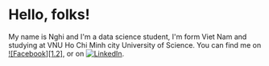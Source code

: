 # Hello, folks!

My name is Nghi and I'm a data science student, I'm form Viet Nam and studying at VNU Ho Chi Minh city University of Science. You can find me on [![Facebook][1.2]][1],  or on [![LinkedIn][2.1]][2].

<!--
**nprm1243/nprm1243** is a ✨ _special_ ✨ repository because its `README.md` (this file) appears on your GitHub profile.

Here are some ideas to get you started:

- 🔭 I’m currently working on ...
- 🌱 I’m currently learning ...
- 👯 I’m looking to collaborate on ...
- 🤔 I’m looking for help with ...
- 💬 Ask me about ...
- 📫 How to reach me: ...
- 😄 Pronouns: ...
- ⚡ Fun fact: ...
-->

[1.1]: https://github.com/nprm1243/nprm1243/blob/main/fb.png
[2.1]: https://raw.githubusercontent.com/MartinHeinz/MartinHeinz/master/linkedin-3-16.png

[1]: https://www.facebook.com/nghi.gia.779642
[2]: https://www.linkedin.com/in/nghi-gia-907162217/
